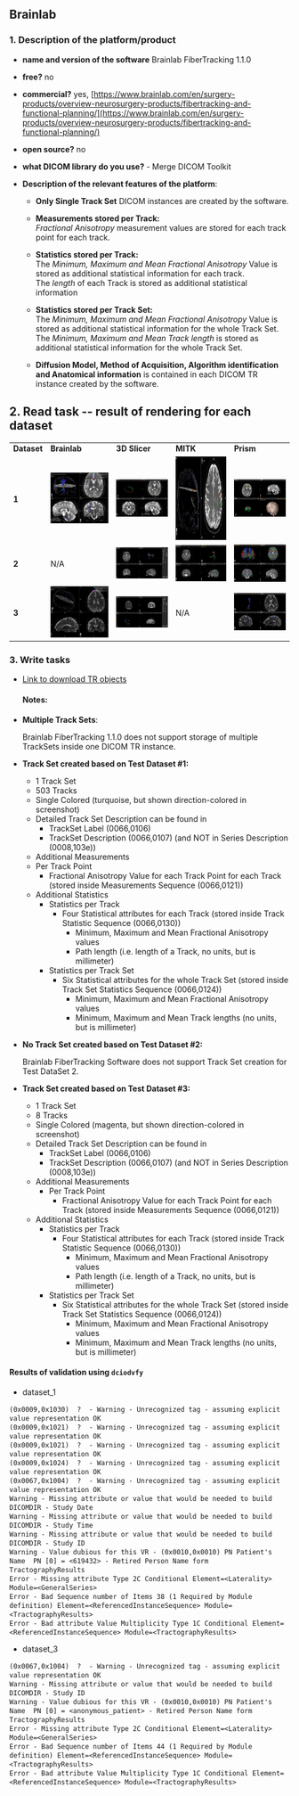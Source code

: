 ## Brainlab

### 1. Description of the platform/product

   * **name and version of the software** Brainlab FiberTracking 1.1.0
   * **free?** no
   * **commercial?** yes, [https://www.brainlab.com/en/surgery-products/overview-neurosurgery-products/fibertracking-and-functional-planning/](https://www.brainlab.com/en/surgery-products/overview-neurosurgery-products/fibertracking-and-functional-planning/)
   * **open source?** no
   * **what DICOM library do you use?** - Merge DICOM Toolkit

   * **Description of the relevant features of the platform**:

     * **Only Single Track Set** DICOM instances are created by the software.
     * **Measurements stored per Track:**  
       _Fractional Anisotropy_ measurement values are stored for each track point for each track.
         
     *  **Statistics stored per Track:**  
       The _Minimum, Maximum and Mean Fractional Anisotropy_ Value is stored as additional statistical information for each track.  
       The _length_ of each Track is stored as additional statistical information

     *  **Statistics stored per Track Set:**  
       The _Minimum, Maximum and Mean Fractional Anisotropy_ Value is stored as additional statistical information for the whole Track Set.  
       The _Minimum, Maximum and Mean Track length_ is stored as additional statistical information for the whole Track Set.

     * **Diffusion Model, Method of Acquisition, Algorithm identification and Anatomical information** is contained in each DICOM TR instance created by the software.

## 2. Read task -- result of rendering for each dataset

<table> 
<tr>
  <td width="10%"><b>Dataset</b></td>
  <td><b>Brainlab</b></td>
  <td><b>3D Slicer</b></td>
  <td><b>MITK</b></td>
  <td><b>Prism</b></td>
</tr>


<!-- dataset_1 -->

<tr>
  <td><b>1</b></td>
  <td>
    <img src="brainlab/brainlab-TrackSet_DataSet1.JPG" width="200">  
  </td>
   
  <td>
    <img src="brainlab/Slicer_TrackSet_DataSet1_Colored.JPG" width="200">
  </td>
   
  <td>
    <img src="brainlab/MITK_TrackSet_DataSet1.JPG" width="200" height="150">
  </td>
  
  <td>
    <img src="brainlab/Prism_TrackSet_DataSet1.JPG" width="200">
</td>
  
</tr>


<!-- dataset_2 -->

<tr>
   <td><b>2</b></td>
   <td>
   N/A
   </td>
   
   <td>
     <img src="brainlab/Slicer_TrackSet2_LoadedByBrainlab.JPG" width="200">
   </td>
   
   <td>
     <img src="brainlab/MITK_TrackSet_DataSet2.JPG" width="200">
   </td>
   
   <td>
    <img src="brainlab/Prism_TrackSet_DataSet2.JPG" width="200">
   </td>
</tr>

<!-- dataset_3 -->

<tr>
  <td><b>3</b></td>
  <td>
    <img src="brainlab/brainlab-TrackSet_DataSet3.JPG" width="200">
  </td>
  
  <td>
    <img src="brainlab/Slicer_TrackSet3_LoadedByBrainlab.JPG" width="200"> 
  </td>
  
  <td>
    N/A
  </td>
  
  <td>
    <img src="brainlab/Prism_TrackSet_DataSet3.JPG" width="200"> 
</td>
  
</tr>
</table>


### 3. Write tasks

- [Link to download TR objects](https://www.dropbox.com/sh/gmy2nt1mlfk1k2w/AABlqE8dHd6PUWd5upKZ-Dtua/BrainLab?dl=0)

  #### Notes:
  
- **Multiple Track Sets**:
 
  Brainlab FiberTracking 1.1.0 does not support storage of multiple TrackSets inside one DICOM TR instance.

- **Track Set created based on Test Dataset #1:** 
  - 1 Track Set
  - 503 Tracks
  - Single Colored (turquoise, but shown direction-colored in screenshot)
  - Detailed Track Set Description can be found in    
    - TrackSet Label       (0066,0106)
    - TrackSet Description (0066,0107) (and NOT in Series Description (0008,103e))
  - Additional Measurements
   - Per Track Point
      - Fractional Anisotropy Value for each Track Point for each Track  (stored inside Measurements Sequence (0066,0121)) 
  - Additional Statistics
    - Statistics per Track
      - Four Statistical attributes for each Track (stored inside Track Statistic Sequence (0066,0130))
        - Minimum, Maximum and Mean Fractional Anisotropy values  
        - Path length (i.e. length of a Track, no units, but is millimeter)     
    - Statistics per Track Set
      - Six Statistical attributes for the whole Track Set (stored inside Track Set Statistics Sequence (0066,0124))
        - Minimum, Maximum and Mean Fractional Anisotropy values  
        - Minimum, Maximum and Mean Track lengths (no units, but is millimeter)


- **No Track Set created based on Test Dataset #2:**

   Brainlab FiberTracking Software does not support Track Set creation for Test DataSet 2.

- **Track Set created based on Test Dataset #3:** 
  - 1 Track Set
  - 8 Tracks
  - Single Colored (magenta, but shown direction-colored in screenshot)
  - Detailed Track Set Description can be found in
    - TrackSet Label       (0066,0106)
    - TrackSet Description (0066,0107) (and NOT in Series Description (0008,103e))
  - Additional Measurements
    - Per Track Point
      - Fractional Anisotropy Value for each Track Point for each Track  (stored inside Measurements Sequence (0066,0121))    
  - Additional Statistics
    - Statistics per Track
      - Four Statistical attributes for each Track (stored inside Track Statistic Sequence (0066,0130))
        - Minimum, Maximum and Mean Fractional Anisotropy values  
        - Path length (i.e. length of a Track, no units, but is millimeter)  
    - Statistics per Track Set
      - Six Statistical attributes for the whole Track Set (stored inside Track Set Statistics Sequence (0066,0124))
        - Minimum, Maximum and Mean Fractional Anisotropy values  
        - Minimum, Maximum and Mean Track lengths (no units, but is millimeter)
        
#### Results of validation using `dciodvfy`

* dataset_1
```
(0x0009,0x1030)  ?  - Warning - Unrecognized tag - assuming explicit value representation OK
(0x0009,0x1021)  ?  - Warning - Unrecognized tag - assuming explicit value representation OK
(0x0009,0x1021)  ?  - Warning - Unrecognized tag - assuming explicit value representation OK
(0x0009,0x1024)  ?  - Warning - Unrecognized tag - assuming explicit value representation OK
(0x0067,0x1004)  ?  - Warning - Unrecognized tag - assuming explicit value representation OK
Warning - Missing attribute or value that would be needed to build DICOMDIR - Study Date
Warning - Missing attribute or value that would be needed to build DICOMDIR - Study Time
Warning - Missing attribute or value that would be needed to build DICOMDIR - Study ID
Warning - Value dubious for this VR - (0x0010,0x0010) PN Patient's Name  PN [0] = <619432> - Retired Person Name form
TractographyResults
Error - Missing attribute Type 2C Conditional Element=<Laterality> Module=<GeneralSeries>
Error - Bad Sequence number of Items 38 (1 Required by Module definition) Element=<ReferencedInstanceSequence> Module=<TractographyResults>
Error - Bad attribute Value Multiplicity Type 1C Conditional Element=<ReferencedInstanceSequence> Module=<TractographyResults>
```
* dataset_3
```
(0x0067,0x1004)  ?  - Warning - Unrecognized tag - assuming explicit value representation OK
Warning - Missing attribute or value that would be needed to build DICOMDIR - Study ID
Warning - Value dubious for this VR - (0x0010,0x0010) PN Patient's Name  PN [0] = <anonymous_patient> - Retired Person Name form
TractographyResults
Error - Missing attribute Type 2C Conditional Element=<Laterality> Module=<GeneralSeries>
Error - Bad Sequence number of Items 44 (1 Required by Module definition) Element=<ReferencedInstanceSequence> Module=<TractographyResults>
Error - Bad attribute Value Multiplicity Type 1C Conditional Element=<ReferencedInstanceSequence> Module=<TractographyResults>
```
